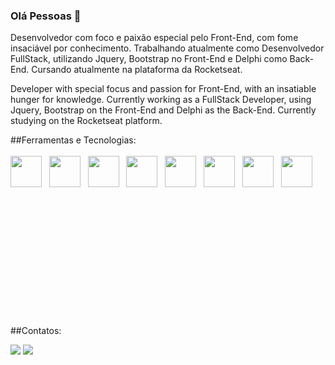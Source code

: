 ### Olá Pessoas  🖖

Desenvolvedor com foco e paixão especial pelo Front-End, com fome insaciável por conhecimento. 
Trabalhando atualmente como Desenvolvedor FullStack, utilizando Jquery, Bootstrap no Front-End e Delphi como Back-End. 
Cursando atualmente na plataforma da Rocketseat.

Developer with special focus and passion for Front-End, with an insatiable hunger for knowledge. 
Currently working as a FullStack Developer, using Jquery, Bootstrap on the Front-End and Delphi as the Back-End. 
Currently studying on the Rocketseat platform.

##Ferramentas e Tecnologias: <br><br>
<img src="https://cdn.jsdelivr.net/gh/devicons/devicon/icons/javascript/javascript-original.svg" width="50" height="50"/>  
<img src="https://cdn.jsdelivr.net/gh/devicons/devicon/icons/react/react-original.svg" width="50" height="50"/>  
<img src="https://cdn.jsdelivr.net/gh/devicons/devicon/icons/css3/css3-original.svg" width="50" height="50"/>  
<img src="https://cdn.jsdelivr.net/gh/devicons/devicon/icons/tailwindcss/tailwindcss-plain.svg" width="50" height="50"/>  
<img src="https://cdn.jsdelivr.net/gh/devicons/devicon/icons/bootstrap/bootstrap-original.svg" width="50" height="50"/>  
<img src="https://cdn.jsdelivr.net/gh/devicons/devicon/icons/nodejs/nodejs-original.svg" width="50" height="50"/>  
<img src="https://cdn.jsdelivr.net/gh/devicons/devicon/icons/postgresql/postgresql-original.svg" width="50" height="50"/>  
<img src="https://cdn.jsdelivr.net/gh/devicons/devicon/icons/git/git-original.svg" width="50" height="50"/>
          
        
<br><br><br><br><br><br><br><br><br><br><br><br>
##Contatos:
<div>
<a href="https://instagram.com/erickson.delfino" target="_blank"><img loading="lazy" src="https://img.shields.io/badge/-Instagram-%23E4405F?style=for-the-badge&logo=instagram&logoColor=white" target="_blank"></a>
<a href="https://www.linkedin.com/in/ericksondelfino" target="_blank"><img loading="lazy" src="https://img.shields.io/badge/-LinkedIn-%230077B5?style=for-the-badge&logo=linkedin&logoColor=white" target="_blank"></a>   
</div>
